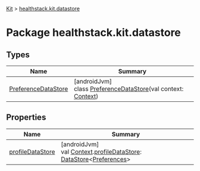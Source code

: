 
[Kit](../../kit.html) > [healthstack.kit.datastore](index.html)



# Package healthstack.kit.datastore



## Types


| Name | Summary |
|---|---|
| [PreferenceDataStore](-preference-data-store/index.html) | [androidJvm]<br>class [PreferenceDataStore](-preference-data-store/index.html)(val context: [Context](https://developer.android.com/reference/kotlin/android/content/Context.html)) |


## Properties


| Name | Summary |
|---|---|
| [profileDataStore](profile-data-store.html) | [androidJvm]<br>val [Context](https://developer.android.com/reference/kotlin/android/content/Context.html).[profileDataStore](profile-data-store.html): [DataStore](https://developer.android.com/reference/kotlin/androidx/datastore/core/DataStore.html)&lt;[Preferences](https://developer.android.com/reference/kotlin/androidx/datastore/preferences/core/Preferences.html)&gt; |

